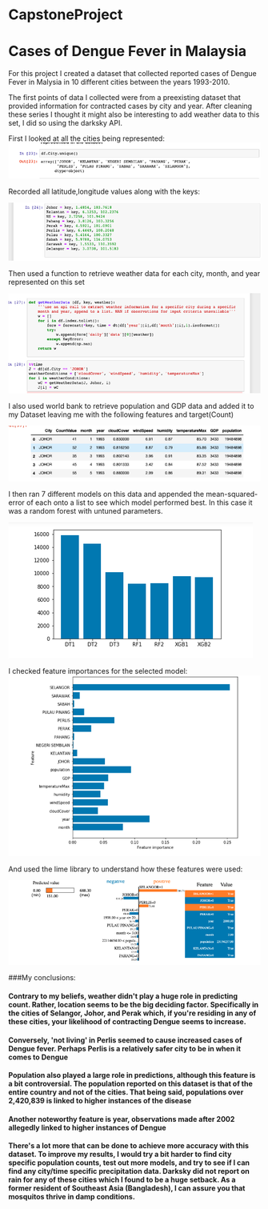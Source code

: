 # CapstoneProject

# Cases of Dengue Fever in Malaysia

For this project I created a dataset that collected reported cases of Dengue Fever in Malysia in 10 different cities between the years 1993-2010. 

The first points of data I collected were from a preexisting dataset that provided information for contracted cases by city and year. After cleaning these
series I thought it might also be interesting to add weather data to this set, I did so using the darksky API.

First I looked at all the cities being represented:
![](https://github.com/FHyder/CapstoneProject/blob/master/df.city.unique.png)

Recorded all latitude,longitude values along with the keys:

![](https://github.com/FHyder/CapstoneProject/blob/master/df.city.unique2.png)

Then used a function to retrieve weather data for each city, month, and year represented on this set

![](https://github.com/FHyder/CapstoneProject/blob/master/getweatherdata.png)


I also used world bank to retrieve population and GDP data and added it to my Dataset leaving me with the following features and target(Count)

![](https://github.com/FHyder/CapstoneProject/blob/master/complete.png)

I then ran 7 different models on this data and appended the mean-squared-error of each onto a list to see which model performed best. In this 
case it was a random forest with untuned parameters.

![](https://github.com/FHyder/CapstoneProject/blob/master/MSE%20graph.png)

I checked feature importances for the selected model:
![](https://github.com/FHyder/CapstoneProject/blob/master/featureimportance.png)

And used the lime library to understand how these features were used:

![](https://github.com/FHyder/CapstoneProject/blob/master/LIME.png)


###My conclusions:

#### Contrary to my beliefs, weather didn't play a huge role in predicting count. Rather, location seems to be the big deciding factor. Specifically in the cities of Selangor, Johor, and Perak which, if you're residing in any of these cities, your likelihood of contracting Dengue seems to increase.

#### Conversely, 'not living' in Perlis seemed to cause increased cases of Dengue fever. Perhaps Perlis is a relatively safer city to be in when it comes to Dengue

#### Population also played a large role in predictions, although this feature is a bit controversial. The population reported on this dataset is that of the entire country and not of the cities. That being said, populations over 2,420,839 is linked to higher instances of the disease

#### Another noteworthy feature is year, observations made after 2002 allegedly linked to higher instances of Dengue


#### There's a lot more that can be done to achieve more accuracy with this dataset. To improve my results, I would try a bit harder to find city specific population counts, test out more models, and try to see if I can find any city/time specific precipitation data. Darksky did not report on rain for any of these cities which I found to be a huge setback. As a former resident of Southeast Asia (Bangladesh), I can assure you that mosquitos thrive in damp conditions. 

